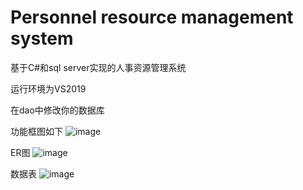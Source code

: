 # Personnel resource management system
 基于C#和sql server实现的人事资源管理系统
 
 运行环境为VS2019

在dao中修改你的数据库

功能框图如下
![image](https://user-images.githubusercontent.com/97433705/160056254-d481c229-f938-40e2-8029-5bde26f15fc1.png)

ER图
![image](https://user-images.githubusercontent.com/97433705/160056284-f03459b9-8905-498d-b559-ea8726f6dacb.png)


数据表
![image](https://user-images.githubusercontent.com/97433705/160056311-f2204d2b-5e86-46d4-bd53-5bff0d03518d.png)


